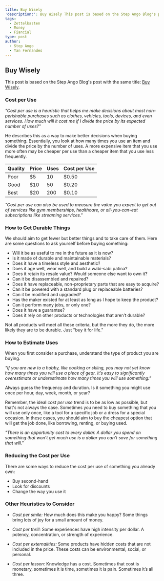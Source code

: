 ```yaml
---
title: Buy Wisely
'description:': Buy Wisely This post is based on the Step Ango Blog's post with the same title
tags:
  - Zettelkasten
  - Money
  - Fiancial
type: post
author:
  - Step Ango
  - Yan Fernandes
---
```


## Buy Wisely

This post is based on the Step Ango Blog's post with the same title: [Buy Wisely](https://stephango.com/buy-wisely).
### Cost per Use

_"Cost per use is a heuristic that helps me make decisions about most non-perishable purchases such as clothes,
vehicles, tools, devices, and even services. How much will it cost me if I divide the price by its expected number of
uses?"_

He describes this as a way to make better decisions when buying something. Essentially, you look at how many times you
use an item and divide the price by the number of uses. A more expensive item that you use more often may be cheaper per
use than a cheaper item that you use less frequently.

| Quality | Price | Uses | Cost per Use |
| ------- | ----- | ---- | ------------ |
| Poor    | $5    | 10   | $0.50        |
| Good    | $10   | 50   | $0.20        |
| Best    | $20   | 200  | $0.10        |

_"Cost per use can also be used to measure the value you expect to get out of services like gym memberships, healthcare,
or all-you-can-eat subscriptions like streaming services."_

### How to Get Durable Things

We should aim to get fewer but better things and to take care of them. Here are some questions to ask yourself before
buying something:

- Will it be as useful to me in the future as it is now?
- Is it made of durable and maintainable materials?
- Does it have a timeless style and aesthetic?
- Does it age well, wear well, and build a wabi-sabi patina?
- Does it retain its resale value? Would someone else want to own it?
- Can it be disassembled and repaired?
- Does it have replaceable, non-proprietary parts that are easy to acquire?
- Can it be powered with a standard plug or replaceable batteries?
- Can it be modified and upgraded?
- Has the maker existed for at least as long as I hope to keep the product?
- Can it perform many jobs, or only one?
- Does it have a guarantee?
- Does it rely on other products or technologies that aren’t durable?

Not all products will meet all these criteria, but the more they do, the more likely they are to be durable. Just "buy
it for life."

### How to Estimate Uses

When you first consider a purchase, understand the type of product you are buying.

_"If you are new to a hobby, like cooking or skiing, you may not yet know how many times you will use a piece of gear.
It’s easy to significantly overestimate or underestimate how many times you will use something."_

Always guess the frequency and duration. Is it something you might use once per hour, day, week, month, or year?

Remember, the ideal _cost per use_ trend is to be as low as possible, but that's not always the case. Sometimes you need
to buy something that you will use only once, like a tool for a specific job or a dress for a special occasion. In these
cases, you should aim to buy the cheapest option that will get the job done, like borrowing, renting, or buying used.

_"There is an opportunity cost to every dollar. A dollar you spend on something that won’t get much use is a dollar you
can’t save for something that will."_

### Reducing the Cost per Use

There are some ways to reduce the cost per use of something you already own:

- Buy second-hand
- Look for discounts
- Change the way you use it

### Other Heuristics to Consider

- _Cost per smile:_ How much does this make you happy? Some things bring lots of joy for a small amount of money.
- _Cost per thrill:_ Some experiences have high intensity per dollar. A potency, concentration, or strength of
  experience.
- _Cost per externalities:_ Some products have hidden costs that are not included in the price. These costs can be
  environmental, social, or personal.

- _Cost per lesson:_ Knowledge has a cost. Sometimes that cost is monetary, sometimes it is time, sometimes it is pain.
  Sometimes it’s all three.
